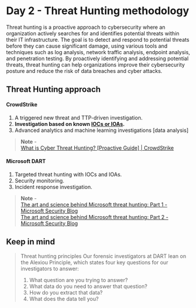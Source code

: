# Day 2 - Threat Hunting methodology
Threat hunting is a proactive approach to cybersecurity where an organization actively searches for and identifies potential threats within their IT infrastructure. The goal is to detect and respond to potential threats before they can cause significant damage, using various tools and techniques such as log analysis, network traffic analysis, endpoint analysis, and penetration testing. By proactively identifying and addressing potential threats, threat hunting can help organizations improve their cybersecurity posture and reduce the risk of data breaches and cyber attacks.

## Threat Hunting approach
#### CrowdStrike
1. A triggered new threat and TTP-driven investigation.
2. **Investigation based on known [IOCs or IOAs](https://www.crowdstrike.com/cybersecurity-101/indicators-of-compromise/ioa-vs-ioc/).**
3. Advanced analytics and machine learning investigations [data analysis]
> **Note** - <br>
> [What is Cyber Threat Hunting? [Proactive Guide] | CrowdStrike](https://www.crowdstrike.com/cybersecurity-101/threat-hunting/)

#### Microsoft DART
1. Targeted threat hunting with IOCs and IOAs.
2. Security monitoring.
3. Incident response investigation.
> **Note** - <br>
> [The art and science behind Microsoft threat hunting: Part 1 - Microsoft Security Blog](https://www.microsoft.com/en-us/security/blog/2022/09/08/part-1-the-art-and-science-of-threat-hunting/) <br>
> [The art and science behind Microsoft threat hunting: Part 2 - Microsoft Security Blog](https://www.microsoft.com/en-us/security/blog/2022/09/21/the-art-and-science-behind-microsoft-threat-hunting-part-2/)

## Keep in mind

> Threat hunting principles
> Our forensic investigators at DART lean on the Alexiou Principle, which states four key questions for our investigators to answer:
> 1. What question are you trying to answer?
> 2. What data do you need to answer that question?
> 3. How do you extract that data?
> 4. What does the data tell you?
